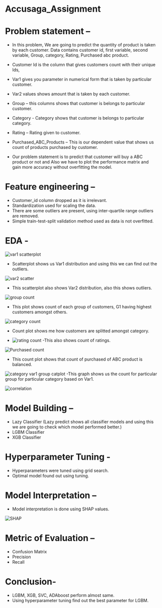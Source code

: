 # Accusaga_Assignment

# Problem statement – 
- In this problem, We are going to predict the quantity of product is taken by each customer. Data contains customer id, first variable, second variable, Group, category, Rating, Purchased abc product.
- Customer Id is the column that gives customers count with their unique Ids,
- Var1 gives you parameter in numerical form that is taken by particular customer.
- Var2 values shows amount that is taken by each customer.
- Group – this columns shows that customer is belongs to particular customer.
- Category -  Category shows that customer is belongs to particular category.
- Rating – Rating given to customer.
- Purchased_ABC_Products – This is our dependent value that shows us count of products purchased by customer.

- Our problem statement is to predict that customer will buy a ABC product or not and Also we have to plot the performance matrix and gain more accuracy without overfitting the model.

# Feature engineering –
-	Customer_id column dropped as it is irrelevant.
-	Standardization used for scaling the data.
-	There are some outliers are present, using inter-quartile range outliers are removed.
-	Simple train-test-split validation method used as data is not overfitted.

# EDA -
![var1 scatterplot](https://user-images.githubusercontent.com/82714026/146306618-82823404-3066-44e5-91dc-90e6ccd789b3.png)
- Scatterplot shows us Var1 distribution and using this we can find out the outliers.

![var2 scatter](https://user-images.githubusercontent.com/82714026/146306623-2ccd6ee4-ce89-4f27-8560-04834ff06add.png)
- This scatterplot also shows Var2 distribution, also this shows outliers.

![group count](https://user-images.githubusercontent.com/82714026/146298584-dcf696f1-1180-4849-b3b0-f99b80645f62.png)
- This plot shows count of each group of customers, G1 having highest customers amongst others.

![category count](https://user-images.githubusercontent.com/82714026/146298554-7b37ad41-e2c7-4f50-8b19-aae247c11ea2.png)
- Count plot shows me how customers are splitted amongst category.

- ![rating count](https://user-images.githubusercontent.com/82714026/146298653-3d98406d-90e2-4c87-b463-d9e6d9197ad6.png)
-This also shows count of ratings.

![Purchased count](https://user-images.githubusercontent.com/82714026/146298647-35f38e32-83fd-43cd-afb6-d73f965bd2e9.png)
- This count plot shows that count of purchased of ABC product is balanced.

![category var1 group catplot](https://user-images.githubusercontent.com/82714026/146298562-a4964dea-61a0-45d7-bcaa-891fa7945756.png)
-This graph shows us the count for particular group for particular category based on Var1.

![correlation](https://user-images.githubusercontent.com/82714026/146298573-6a93af5f-2e3d-4d6a-bd77-4a663394916d.png)



# Model Building – 
-	Lazy Classifier (Lazy predict shows all classifier models and using this we are going to check which model performed better.)
-	LGBM Classifier
-	XGB Classifier


# Hyperparameter Tuning - 
- Hyperparameters were tuned using grid search.
- Optimal model found out using tuning.


# Model Interpretation –
-	Model interpretation is done using SHAP values.

![SHAP](https://user-images.githubusercontent.com/82714026/146308072-89f268f3-c742-41ab-9504-549b8bc61c52.png)



# Metric of Evaluation – 
-	Confusion Matrix
-	Precision 
-	Recall 

# Conclusion- 
-	LGBM, XGB, SVC, ADAboost perform almost same.
-	Using hyperparameter tuning find out the best parameter for LGBM.
